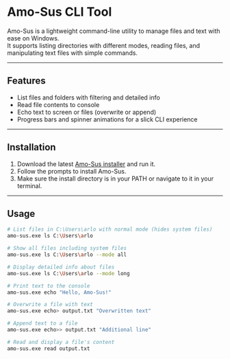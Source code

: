 # Amo-Sus CLI Tool

Amo-Sus is a lightweight command-line utility to manage files and text with ease on Windows.  
It supports listing directories with different modes, reading files, and manipulating text files with simple commands.

---

## Features

- List files and folders with filtering and detailed info  
- Read file contents to console  
- Echo text to screen or files (overwrite or append)  
- Progress bars and spinner animations for a slick CLI experience  

---

## Installation

1. Download the latest [Amo-Sus installer](https://github.com/arlotalkington/Amo-Sus) and run it.  
2. Follow the prompts to install Amo-Sus.  
3. Make sure the install directory is in your PATH or navigate to it in your terminal.

---

## Usage

```bash
# List files in C:\Users\arlo with normal mode (hides system files)
amo-sus.exe ls C:\Users\arlo

# Show all files including system files
amo-sus.exe ls C:\Users\arlo --mode all

# Display detailed info about files
amo-sus.exe ls C:\Users\arlo --mode long

# Print text to the console
amo-sus.exe echo "Hello, Amo-Sus!"

# Overwrite a file with text
amo-sus.exe echo> output.txt "Overwritten text"

# Append text to a file
amo-sus.exe echo>> output.txt "Additional line"

# Read and display a file's content
amo-sus.exe read output.txt
